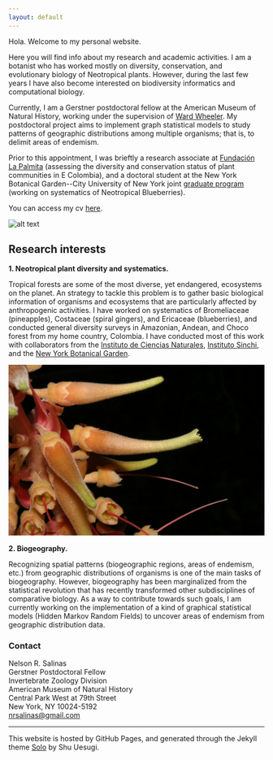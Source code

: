 ```yaml
---
layout: default
---
```


Hola. Welcome to my personal website.

Here you will find info about my research and academic activities. I am a botanist who has worked mostly on diversity, conservation, and evolutionary biology of Neotropical plants. However, during the last few years I have also become interested on biodiversity informatics and computational biology.

Currently, I am a Gerstner postdoctoral fellow at the American Museum of Natural History, working under the supervision of [Ward Wheeler](https://wardwheeler.wordpress.com/).
My postdoctoral project aims to implement graph statistical models to study patterns of geographic distributions among multiple organisms; that is, to delimit areas of endemism.

Prior to this appointment, I was brieftly a research associate at [Fundación La Palmita](http://lapalmita.com.co/pagina/) (assessing the diversity and conservation status of plant communities in E Colombia), and a doctoral student at the New York Botanical Garden--City University of New York joint [graduate program](http://www.nybg.org/science-new/about/CMP-Graduate-Studies.php) (working on systematics of Neotropical Blueberries).

You can access my cv [here](nrsalinas_cv.pdf).

![alt text](IMG_5172.JPG "Collecting plants in Norte de Santander, Colombia")


## Research interests

__1. Neotropical plant diversity and systematics.__

Tropical forests are some of the most diverse, yet endangered, ecosystems on the planet. An strategy to tackle this problem is to gather basic biological information of organisms and ecosystems that are particularly affected by anthropogenic activities. I have worked on systematics of Bromeliaceae (pineapples), Costaceae (spiral gingers), and Ericaceae (blueberries), and conducted general diversity surveys in Amazonian, Andean, and Choco forest from my home country, Colombia. I have conducted most of this work with collaborators from the [Instituto de Ciencias Naturales](http://ciencias.bogota.unal.edu.co/icn/ "ICN"), [Instituto Sinchi](http://www.sinchi.org.co/), and the [New York Botanical Garden](http://www.nybg.org/science-new/).

![](IMG_5189.png "Orthaea cordata")

__2. Biogeography.__

Recognizing spatial patterns (biogeographic regions, areas of endemism, etc.) from geographic distributions of organisms is one of the main tasks of biogeography. However, biogeography has been marginalized from the statistical revolution that has recently transformed other subdisciplines of comparative biology. As a way to contribute towards such goals, I am currently working on the implementation of a kind of graphical statistical models (Hidden Markov Random Fields) to uncover areas of endemism from geographic distribution data.

### Contact

Nelson R. Salinas  
Gerstner Postdoctoral Fellow  
Invertebrate Zoology Division  
American Museum of Natural History  
Central Park West at 79th Street  
New York, NY 10024-5192  
nrsalinas@gmail.com

______

This website is hosted by GitHub Pages, and generated through the Jekyll theme [Solo](http://chibicode.github.io/solo) by Shu Uesugi.
